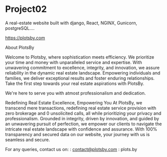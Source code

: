 # Project02
A real-estate website built with django, React, NGINX, Gunicorn, postgreSQL....


https://plotsby.com

About PlotsBy

Welcome to Plotsby, where sophistication meets efficiency. We prioritize your time and money with unparalleled service and expertise. With unwavering commitment to excellence, integrity, and innovation, we assure reliability in the dynamic real estate landscape. Empowering individuals and families, we deliver exceptional results and foster enduring relationships. Take the first step towards your real estate aspirations with PlotsBy.

We're here to serve you with atmost professionalism and dedication.

Redefining Real Estate Excellence, Empowering You
At PlotsBy, we transcend mere transactions, redefining real estate service provision with zero brokerage and 0 unsolicited calls, all while prioritizing your privacy and professionalism. Grounded in integrity, driven by innovation, and guided by an unwavering pursuit of perfection, we empower our clients to navigate the intricate real estate landscape with confidence and assurance. With 100% transparency and secured data on our website, your journey with us is seamless and secure.


For any queries, contact us on:
 : contact@plotsby.com
 : plots.by
